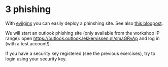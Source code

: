 # 3 phishing

With [evilginx](https://github.com/kgretzky/evilginx2) you can easily deploy a phinshing site.
See also [this blogpost](https://breakdev.org/evilginx-2-next-generation-of-phishing-2fa-tokens/).

We will start an outlook phishing site (only available from the workshop IP range): open 
https://outlook.outlook.lekkervissen.nl/smaGRvAp and log in (with a test account!).

If you have a security key registered (see the previous exercises), try to login using your security key.
